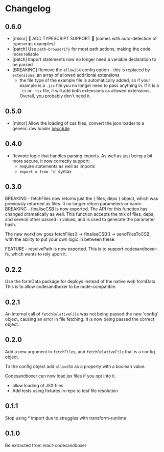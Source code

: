 # Changelog

## 0.6.0

- [minor] 🎉 ADD TYPESCRIPT SUPPORT 🎉 (comes with auto-detection of typescript examples)
- [patch] Use `path-browserify` for most path actions, making the code more reliable
- [patch] Import statements now no longer need a variable declaration to be parsed
- [BREAKING] Remove the `allowJSX` config option - this is replaced by `extensions`, an array of allowed additional extensions
  - the file type of the example file is automatically added, so if your example is a `.jsx` file you no longer need to pass anything in. If it is a `.ts` or `.tsx` file, it will add both extensions as allowed extensions. Overall, you probably don't need it.

## 0.5.0
- [minor] Allow the loading of css files; convert the json loader to a generic raw loader [becc64e](becc64e)

## 0.4.0

- Rewrote logic that handles parsing imports. As well as just being a bit more secure, it now correctly support:
  - require statements as well as imports
  - `export a from 'b'` syntax

## 0.3.0

BREAKING - fetchFiles now returns just the { files, deps } object, which was previously returned as files. It no longer return parameters or name.
BREAKING - finaliseCSB is now exported. The API for this function has changed dramatically as well. This function accepts the mix of files, deps, and several other passed in values, and is used to generate the parameter hash.

The new workflow goes fetchFiles() -> finaliseCSB() -> sendFilesToCSB, with the ability to put your own logic in between these.

FEATURE - resolvePath is now exported. This is to support codesandboxer-fs, which wants to rely upon it.

## 0.2.2

Use the formData package for deploys instead of the native web formData. This is to allow codesandboxer to be node-compatible.

## 0.2.1

An internal call of `fetchRelativeFile` was not being passed the new 'config' object, causing an error in file fetching. It is now being passed the correct object.

## 0.2.0

Add a new argument to `fetchFiles`, and `fetchRelativeFile` that is a config object.

To the config object add `allowJSX` as a property with a boolean value.

Codesandboxer can now load jsx files if you opt into it.

* allow loading of JSX files
* Add tests using fixtures in repo to test file resolution

## 0.1.1

Stop using \* import due to struggles with transform-runtime

## 0.1.0

Be extracted from react-codesandboxer
